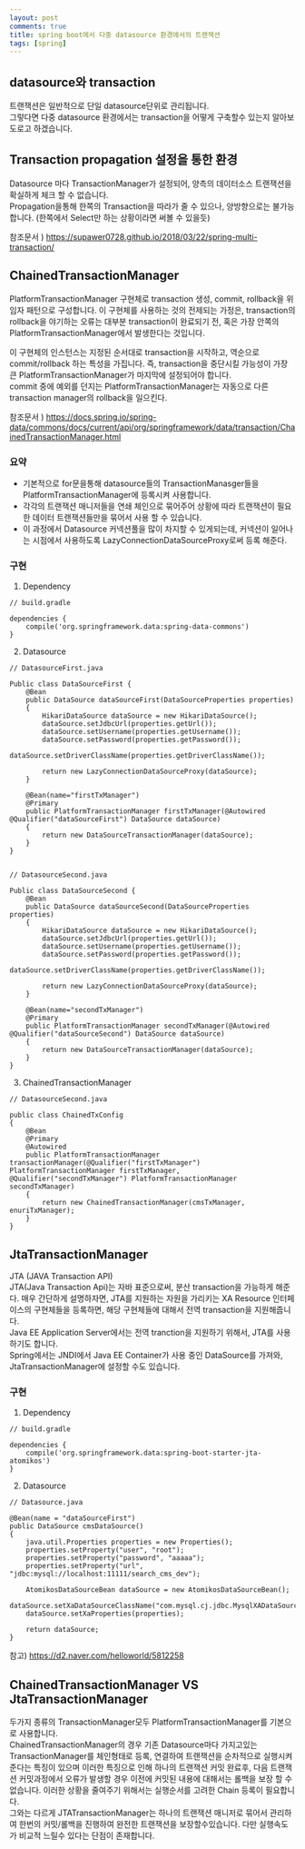 ```yaml
---
layout: post
comments: true
title: spring boot에서 다중 datasource 환경에서의 트랜잭션 
tags: [spring]
---
```


## datasource와 transaction
트랜잭션은 일반적으로 단일 datasource단위로 관리됩니다.  
그렇다면 다중 datasource 환경에서는 transaction을 어떻게 구축할수 있는지 알아보도로고 하겠습니다.

## Transaction propagation 설정을 통한 환경
Datasource 마다 TransactionManager가 설정되어, 양측의 데이터소스 트랜잭션을 확실하게 체크 할 수 없습니다.  
Propagation을통해 한쪽의 Transaction을 따라가 줄 수 있으나, 양방향으로는 불가능합니다. (한쪽에서  Select만 하는 상황이라면 써볼 수 있을듯)

참조문서 ) https://supawer0728.github.io/2018/03/22/spring-multi-transaction/


## ChainedTransactionManager
PlatformTransactionManager 구현체로 transaction 생성, commit, rollback을 위임자 패턴으로 구성합니다. 이 구현체를 사용하는 것의 전제되는 가정은, transaction의 rollback을 야기하는 오류는 대부분 transaction이 완료되기 전, 혹은 가장 안쪽의 PlatformTransactionManager에서 발생한다는 것입니다.  
  
이 구현체의 인스턴스는 지정된 순서대로 transaction을 시작하고, 역순으로 commit/rollback 하는 특성을 가집니다. 즉, transaction을 중단시킬 가능성이 가장 큰 PlatformTransactionManager가 마지막에 설정되어야 합니다.  
commit 중에 예외를 던지는 PlatformTransactionManager는 자동으로 다른 transaction manager의 rollback을 일으킨다.

참조문서 ) https://docs.spring.io/spring-data/commons/docs/current/api/org/springframework/data/transaction/ChainedTransactionManager.html


### 요약
- 기본적으로 for문을통해 datasource들의 TransactionManasger들을 PlatformTransactionManager에 등록시켜 사용합니다.
- 각각의 트랜잭션 매니저들을 연쇄 체인으로 묶어주어 상황에 따라 트랜잭션이 필요한 데이터 트랜잭션들만을 묶어서 사용 할 수 있습니다. 
- 이 과정에서 Datasource 커넥션풀을 많이 차지할 수 있게되는데, 커넥션이 일어나는 시점에서 사용하도록 LazyConnectionDataSourceProxy로써 등록 해준다.

### 구현
1. Dependency
```
// build.gradle

dependencies {
    compile('org.springframework.data:spring-data-commons')
}
```

2. Datasource
```
// DatasourceFirst.java

Public class DataSourceFirst {
    @Bean
    public DataSource dataSourceFirst(DataSourceProperties properties)
    {
        HikariDataSource dataSource = new HikariDataSource();
        dataSource.setJdbcUrl(properties.getUrl());
        dataSource.setUsername(properties.getUsername());
        dataSource.setPassword(properties.getPassword());
        dataSource.setDriverClassName(properties.getDriverClassName());
 
        return new LazyConnectionDataSourceProxy(dataSource);
    }
 
    @Bean(name="firstTxManager")
    @Primary
    public PlatformTransactionManager firstTxManager(@Autowired @Qualifier("dataSourceFirst") DataSource dataSource)
    {
        return new DataSourceTransactionManager(dataSource);
    }
}


// DatasourceSecond.java

Public class DataSourceSecond {
    @Bean
    public DataSource dataSourceSecond(DataSourceProperties properties)
    {
        HikariDataSource dataSource = new HikariDataSource();
        dataSource.setJdbcUrl(properties.getUrl());
        dataSource.setUsername(properties.getUsername());
        dataSource.setPassword(properties.getPassword());
        dataSource.setDriverClassName(properties.getDriverClassName());
 
        return new LazyConnectionDataSourceProxy(dataSource);
    }
 
    @Bean(name="secondTxManager")
    @Primary
    public PlatformTransactionManager secondTxManager(@Autowired @Qualifier("dataSourceSecond") DataSource dataSource)
    {
        return new DataSourceTransactionManager(dataSource);
    }
}
```

3. ChainedTransactionManager
```
// DatasourceSecond.java

public class ChainedTxConfig
{
    @Bean
    @Primary
    @Autowired
    public PlatformTransactionManager transactionManager(@Qualifier("firstTxManager") PlatformTransactionManager firstTxManager, @Qualifier("secondTxManager") PlatformTransactionManager secondTxManager)
    {
        return new ChainedTransactionManager(cmsTxManager, enuriTxManager);
    }
}
```

## JtaTransactionManager

JTA (JAVA Transaction API)  
JTA(Java Transaction Api)는 자바 표준으로써, 분산 transaction을 가능하게 해준다. 매우 간단하게 설명하자면, JTA를 지원하는 자원을 가리키는 XA Resource 인터페이스의 구현체들을 등록하면, 해당 구현체들에 대해서 전역 transaction을 지원해줍니다.  
Java EE Application Server에서는 전역 tranction을 지원하기 위해서, JTA를 사용하기도 합니다.   
Spring에서는 JNDI에서 Java EE Container가 사용 중인 DataSource를 가져와, JtaTransactionManager에 설정할 수도 있습니다.

### 구현
1. Dependency
```
// build.gradle

dependencies {
    compile('org.springframework.data:spring-boot-starter-jta-atomikos')
}
```

2. Datasource
```
// Datasource.java

@Bean(name = "dataSourceFirst")
public DataSource cmsDataSource()
{
    java.util.Properties properties = new Properties();
    properties.setProperty("user", "root");
    properties.setProperty("password", "aaaaa");
    properties.setProperty("url", "jdbc:mysql://localhost:11111/search_cms_dev");
 
    AtomikosDataSourceBean dataSource = new AtomikosDataSourceBean();
    dataSource.setXaDataSourceClassName("com.mysql.cj.jdbc.MysqlXADataSource");
    dataSource.setXaProperties(properties);
 
    return dataSource;
}

``` 
  
참고)  https://d2.naver.com/helloworld/5812258   


## ChainedTransactionManager VS JtaTransactionManager  
두가지 종류의 TransactionManager모두 PlatformTransactionManager를 기본으로 사용합니다.   
ChainedTransactionManager의 경우 기존 Datasource마다 가지고있는 TransactionManager를 체인형태로 등록, 연결하여 트랜잭션을 순차적으로 실행시켜준다는 특징이 있으며 이러한 특징으로 인해 하나의 트랜잭션 커밋 완료후, 다음 트랜잭션 커밋과정에서 오류가 발생할 경우 이전에 커밋된 내용에 대해서는 롤백을 보장 할 수 없습니다. 이러한 상황을 줄여주기 위해서는 실행순서를 고려한 Chain 등록이 필요합니다.   
그와는 다르게 JTATransactionManager는 하나의 트랜잭션 매니저로 묶어서 관리하여 한번의 커밋/롤백을 진행하여 완전한 트랜잭션을 보장할수있습니다. 다만 실행속도가 비교적 느릴수 있다는 단점이 존재합니다.